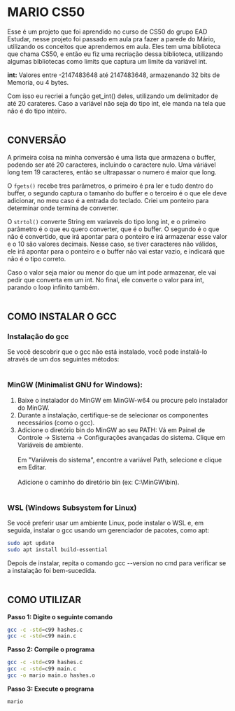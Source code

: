 # MARIO CS50

Esse é um projeto que foi aprendido no curso de CS50 do grupo EAD Estudar, nesse projeto foi passado em aula pra fazer a parede do Mário, utilizando os conceitos que aprendemos em aula. Eles tem uma biblioteca que chama CS50, e então eu fiz uma recriação dessa biblioteca, utilizando algumas bibliotecas como limits que captura um limite da variável int.

**int:** Valores entre -2147483648 até 2147483648, armazenando 32 bits de Memoria, ou 4 bytes.

Com isso eu recriei a função get_int() deles, utilizando um delimitador de até 20 carateres. Caso a variável não seja do tipo int, ele manda na tela que não é do tipo inteiro.<br></br>

## CONVERSÃO

A primeira coisa na minha conversão é uma lista que armazena o buffer, podendo ser até 20 caracteres, incluindo o caractere nulo. Uma váriável long tem 19 caracteres, então se ultrapassar o numero é maior que long. 

O ```fgets()``` recebe tres parâmetros, o primeiro é pra ler e tudo dentro do buffer, o segundo captura o tamanho do buffer e o terceiro é o que ele deve adicionar, no meu caso é a entrada do teclado. Criei um ponteiro para determinar onde termina de converter. 

O ```strtol()``` converte String em variaveis do tipo long int, e o primeiro parâmetro é o que eu quero converter, que é o buffer. O segundo é o que não é convertido, que irá apontar para o ponteiro e irá armazenar esse valor e o 10 são valores decimais. Nesse caso, se tiver caracteres não válidos, ele irá apontar para o ponteiro e o buffer não vai estar vazio, e indicará que não é o tipo correto. 

Caso o valor seja maior ou menor do que um int pode armazenar, ele vai pedir que converta em um int. No final, ele converte o valor para int, parando o loop infinito também.<br></br>

##  COMO INSTALAR O GCC

### Instalação do gcc

Se você descobrir que o gcc não está instalado, você pode instalá-lo através de um dos seguintes métodos:<br></br>


### MinGW (Minimalist GNU for Windows):

1. Baixe o instalador do MinGW em MinGW-w64 ou procure pelo instalador do MinGW.
2. Durante a instalação, certifique-se de selecionar os componentes necessários (como o gcc).
3. Adicione o diretório bin do MinGW ao seu PATH:
Vá em Painel de Controle → Sistema → Configurações avançadas do sistema.
Clique em Variáveis de ambiente.<br></br>
Em "Variáveis do sistema", encontre a variável Path, selecione e clique em Editar.<br></br>
Adicione o caminho do diretório bin (ex: C:\MinGW\bin).<br></br>


### WSL (Windows Subsystem for Linux)
Se você preferir usar um ambiente Linux, pode instalar o WSL e, em seguida, instalar o gcc usando um gerenciador de pacotes, como apt:

```bash
sudo apt update
sudo apt install build-essential
```

Depois de instalar, repita o comando gcc --version no cmd para verificar se a instalação foi bem-sucedida.<br></br>


## COMO UTILIZAR


**Passo 1: Digite o seguinte comando**

```bash
gcc -c -std=c99 hashes.c
gcc -c -std=c99 main.c
```

**Passo 2: Compile o programa**

```bash
gcc -c -std=c99 hashes.c
gcc -c -std=c99 main.c
gcc -o mario main.o hashes.o
```



**Passo 3: Execute o programa**

```bash
mario
```
